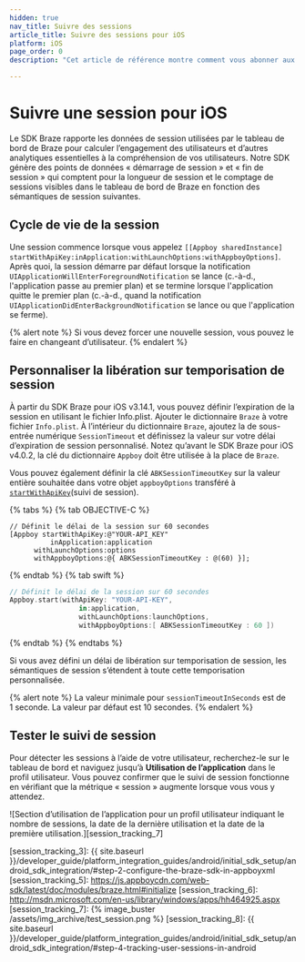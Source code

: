 ```yaml
---
hidden: true
nav_title: Suivre des sessions
article_title: Suivre des sessions pour iOS
platform: iOS
page_order: 0
description: "Cet article de référence montre comment vous abonner aux mises à jour de session pour votre application iOS."

---
```


# Suivre une session pour iOS

Le SDK Braze rapporte les données de session utilisées par le tableau de bord de Braze pour calculer l’engagement des utilisateurs et d’autres analytiques essentielles à la compréhension de vos utilisateurs. Notre SDK génère des points de données « démarrage de session » et « fin de session » qui comptent pour la longueur de session et le comptage de sessions visibles dans le tableau de bord de Braze en fonction des sémantiques de session suivantes.

## Cycle de vie de la session

Une session commence lorsque vous appelez `[[Appboy sharedInstance]` `startWithApiKey:inApplication:withLaunchOptions:withAppboyOptions]`. Après quoi,  la session démarre par défaut lorsque la notification `UIApplicationWillEnterForegroundNotification` se lance (c.-à-d., l'application passe au premier plan) et se termine lorsque l'application quitte le premier plan (c.-à-d., quand la notification `UIApplicationDidEnterBackgroundNotification` se lance ou que l'application se ferme).

{% alert note %}
Si vous devez forcer une nouvelle session, vous pouvez le faire en changeant d’utilisateur.
{% endalert %}

## Personnaliser la libération sur temporisation de session

À partir du SDK Braze pour iOS v3.14.1, vous pouvez définir l’expiration de la session en utilisant le fichier Info.plist. Ajouter le dictionnaire `Braze` à votre fichier `Info.plist`. À l’intérieur du dictionnaire `Braze`, ajoutez la de sous-entrée numérique `SessionTimeout` et définissez la valeur sur votre délai d’expiration de session personnalisé. Notez qu’avant le SDK Braze pour iOS v4.0.2, la clé du dictionnaire `Appboy` doit être utilisée à la place de `Braze`.

Vous pouvez également définir la clé `ABKSessionTimeoutKey` sur la valeur entière souhaitée dans votre objet `appboyOptions` transféré à [`startWithApiKey`][session_tracking_1](suivi de session).

{% tabs %}
{% tab OBJECTIVE-C %}

```objc
// Définit le délai de la session sur 60 secondes
[Appboy startWithApiKey:@"YOUR-API_KEY"
          inApplication:application
      withLaunchOptions:options
      withAppboyOptions:@{ ABKSessionTimeoutKey : @(60) }];
```

{% endtab %}
{% tab swift %}

```swift
// Définit le délai de la session sur 60 secondes
Appboy.start(withApiKey: "YOUR-API-KEY",
                 in:application,
                 withLaunchOptions:launchOptions,
                 withAppboyOptions:[ ABKSessionTimeoutKey : 60 ])
```
{% endtab %}
{% endtabs %}

Si vous avez défini un délai de libération sur temporisation de session, les sémantiques de session s’étendent à toute cette temporisation personnalisée.

{% alert note %}
La valeur minimale pour `sessionTimeoutInSeconds` est de 1 seconde. La valeur par défaut est 10 secondes.
{% endalert %}

## Tester le suivi de session

Pour détecter les sessions à l’aide de votre utilisateur, recherchez-le sur le tableau de bord et naviguez jusqu’à **Utilisation de l’application** dans le profil utilisateur. Vous pouvez confirmer que le suivi de session fonctionne en vérifiant que la métrique « session » augmente lorsque vous vous y attendez.

![Section d’utilisation de l’application pour un profil utilisateur indiquant le nombre de sessions, la date de la dernière utilisation et la date de la première utilisation.][session_tracking_7]

[session_tracking_1]: https://appboy.github.io/appboy-ios-sdk/docs/interface_appboy.html#afd911d60dfe7e5361afbfb364f5d20f9
[session_tracking_3]: {{ site.baseurl }}/developer_guide/platform_integration_guides/android/initial_sdk_setup/android_sdk_integration/#step-2-configure-the-braze-sdk-in-appboyxml
[session_tracking_5]: https://js.appboycdn.com/web-sdk/latest/doc/modules/braze.html#initialize
[session_tracking_6]: http://msdn.microsoft.com/en-us/library/windows/apps/hh464925.aspx
[session_tracking_7]: {% image_buster /assets/img_archive/test_session.png %}
[session_tracking_8]: {{ site.baseurl }}/developer_guide/platform_integration_guides/android/initial_sdk_setup/android_sdk_integration/#step-4-tracking-user-sessions-in-android
